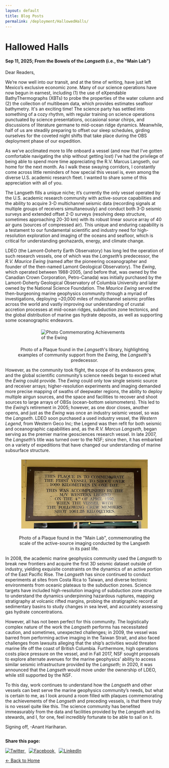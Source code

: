 ```yaml
---
layout: default
title: Blog Posts
permalink: /deployment/HallowedHalls/
---
```



<style>
  header {
    background-color: #0077be !important;
    background-image: linear-gradient(120deg, #003973, #0077be, #00c6ff) !important;
  }
</style>

# Hallowed Halls

#### Sep 11, 2025; From the Bowels of the *Langseth* (i.e., the “Main Lab”)

Dear Readers,

We’re now well into our transit, and at the time of writing, have just left Mexico’s exclusive economic zone. Many of our science operations have now begun in earnest, including (1) the use of eXpendable BathyThermographs (XBTs) to probe the properties of the water column and (2) the collection of multibeam data, which provides estimates seafloor bathymetry. It's an exciting time! The science party has settled into something of a cozy rhythm, with regular training on science operations punctuated by science presentations, occasional sonar chirps, and discussions of literature germane to mid-ocean ridge dynamics. Meanwhile, half of us are steadily preparing to offset our sleep schedules, girding ourselves for the coveted night shifts that take place during the OBS deployment phase of our expedition. 

As we’ve acclimated more to life onboard a vessel (and now that I’ve gotten comfortable navigating the ship without getting lost) I’ve had the privilege of being able to spend more time appreciating the R.V. Marcus Langseth, our home for the next month. As I walk these swaying corridors, I constantly come across little reminders of how special this vessel is, even among the diverse U.S. academic research fleet. I wanted to share some of this appreciation with all of you.

The Langseth fills a unique niche; it’s currently the only vessel operated by the U.S. academic research community with active-source capabilities and the ability to acquire 3-D multichannel seismic data (recording signals at multiple groups of receivers simultaneously)  and conduct both 3-D seismic surveys and extended offset 2-D surveys (resolving deep structure, sometimes approaching 20-30 km) with its robust linear source array of 40 air guns (sources of compressed air). This unique and enduring capability is a testament to our fundamental scientific and industry need for high-resolution exploration and imaging of the oceans and seafloor, which is critical for understanding geohazards, energy, and climate change. 

LDEO (the Lamont-Doherty Earth Observatory) has long led the operation of such research vessels, one of which was the *Langseth*’s predecessor, the *R.V. Maurice Ewing* (named after the pioneering oceanographer and founder of the then-named Lamont Geological Observatory). The *Ewing*, which operated between 1988-2005, (and before that, was owned by the Canadian Crown Corporation, Petro-Canada) was initially purchased by the Lamont-Doherty Geological Observatory of Columbia University and later owned by the National Science Foundation. The *Maurice Ewing* served the then-burgeoning marine geophysics community through a myriad of investigations, deploying ~20,000 miles of multichannel seismic profiles across the world and vastly improving our understanding of crustal accretion processes at mid-ocean ridges, subduction zone tectonics, and the global distribution of marine gas hydrate deposits, as well as supporting some oceanographic endeavors. 

<figure> 
  <img src="/assets/images/Plaque_Ewing.png" alt="Photo Commemorating Achievements of the Ewing" style="max-width: 65%; height: auto; display: block; margin: 1.5em auto;" /> 
  <figcaption style="text-align: center;">Photo of a Plaque found in the <i>Langseth</i>'s library, highlighting examples of community support from the <i>Ewing</i>, the <i>Langseth</i>'s predecessor.</figcaption> 
</figure>

However, as the community took flight, the scope of its endeavors grew, and the global scientific community’s science needs began to exceed what the *Ewing* could provide. The *Ewing* could only tow single seismic source and receiver arrays; higher-resolution experiments and imaging demanded more precise mapping of swaths of deepwater regions, the ability to deploy multiple airgun sources, and the space and facilities to recover and shoot sources to large arrays of OBSs (ocean-bottom seismometers). This led to the *Ewing*’s retirement in 2005; however, as one door closes, another opens, and just as the *Ewing* was once an industry seismic vessel, so was the *Langseth*. LDEO soon purchased a used industry vessel, the *Western Legend*, from Western Geco Inc; the Legend was then refit for both seismic and oceanographic capabilities and, as the *R.V. Marcus Langseth*, began serving as the premier marine geosciences research vessel. In late 2007, the *Langseth*’s title was turned over to the NSF; since then, it has embarked on a variety of expeditions that have changed our understanding of marine subsurface structure.

<figure> 
  <img src="/assets/images/Plaque_Legend.png" alt="Photo Commemorating Achievements of the West Legend" style="max-width: 95%; height: auto; display: block; margin: 1.5em auto;" /> 
  <figcaption style="text-align: center;">Photo of a Plaque found in the "Main Lab", commemorating the scale of the active-source imaging conducted by the Langseth in its past life.</figcaption> 
</figure>

In 2008, the academic marine geophysics community used the *Langseth* to break new frontiers and acquire the first 3D seismic dataset outside of industry, yielding exquisite constraints on the dynamics of an active portion of the East Pacific Rise. The *Langseth* has since continued to conduct experiments at sites from Costa Rica to Taiwan, and diverse tectonic environments from oceanic plateaus to the subduction zones. Science targets have included high-resolution imaging of subduction zone structure to understand the dynamics underpinning hazardous ruptures, mapping stratigraphy at volcanic rifted margins, probing the stratigraphic record at sedimentary basins to study changes in sea level, and accurately assessing gas hydrate concentrations. 

However, all has not been perfect for this community. The logistically complex nature of the work the *Langseth* performs has necessitated caution, and sometimes, unexpected challenges; in 2009, the vessel was barred from performing active imaging in the Taiwan Strait, and also faced challenges from lawsuits alleging that the ship’s activities would threaten marine life off the coast of British Columbia. Furthermore, high operations costs place pressure on the vessel, and in Fall 2017, NSF sought proposals to explore alternate avenues for the marine geophysics’ ability to access similar seismic infrastructure provided by the *Langseth*; in 2020, it was announced that the *Langseth* would move under the ownership of LDEO, while still supported by the NSF.

To this day, work continues to understand how the *Langseth* and other vessels can best serve the marine geophysics community’s needs, but what is certain to me, as I look around a room filled with plaques commemorating the achievements of the *Langseth* and preceding vessels, is that there truly is no vessel quite like this. The science community has benefited immeasurably from the data and facilities provided by the *Langseth* and its stewards, and I, for one, feel incredibly fortunate to be able to sail on it. 

Signing off,
-Anant Hariharan.



<div style="margin-top: 2em;">
  <p><strong>Share this page:</strong></p>
  <a href="https://twitter.com/intent/tweet?url={{ page.url | absolute_url }}&text={{ page.title | uri_escape }}" target="_blank" style="margin-right: 10px;">
    <img src="https://cdn.jsdelivr.net/npm/simple-icons@v5/icons/twitter.svg" alt="Twitter" width="24" height="24">
  </a>
  <a href="https://www.facebook.com/sharer/sharer.php?u={{ page.url | absolute_url }}" target="_blank" style="margin-right: 10px;">
    <img src="https://cdn.jsdelivr.net/npm/simple-icons@v5/icons/facebook.svg" alt="Facebook" width="24" height="24">
  </a>
  <a href="https://www.linkedin.com/shareArticle?mini=true&url={{ page.url | absolute_url }}&title={{ page.title | uri_escape }}" target="_blank">
    <img src="https://cdn.jsdelivr.net/npm/simple-icons@v5/icons/linkedin.svg" alt="LinkedIn" width="24" height="24">
  </a>
</div>


[← Back to Home](/)
